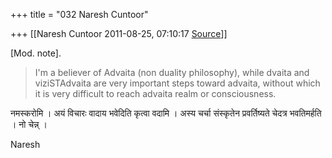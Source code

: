 +++
title = "032 Naresh Cuntoor"

+++
[[Naresh Cuntoor	2011-08-25, 07:10:17 [Source](https://groups.google.com/g/samskrita/c/_xFhJ0AoawY)]]



\[Mod. note\].

  

>   
> I'm a believer of Advaita (non duality philosophy), while dvaita and  
> viziSTAdvaita are very important steps toward advaita, without which  
> it is very difficult to reach advaita realm or consciousness.  

  

नमस्करोमि । अयं विचारः वादाय भवेदिति कृत्वा वदामि । अस्य चर्चा संस्कृतेन प्रवर्तिष्यते चेदत्र भवतिमर्हति । नो चेन्न् ।  
  
  
Naresh  
  

